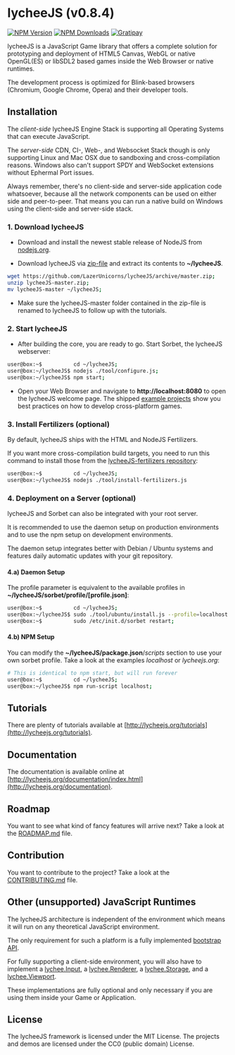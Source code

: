 
# lycheeJS (v0.8.4)

[![NPM Version][npm-image]][npm-url]
[![NPM Downloads][downloads-image]][downloads-url]
[![Gratipay][gratipay-image]][gratipay-url]

[npm-image]: https://img.shields.io/npm/v/lycheejs.svg
[npm-url]: https://npmjs.org/package/lycheejs

[downloads-image]: https://img.shields.io/npm/dm/lycheejs.svg
[downloads-url]: https://npmjs.org/package/lycheejs

[gratipay-image]: https://img.shields.io/gratipay/martensms.svg
[gratipay-url]: https://gratipay.com/martensms/


lycheeJS is a JavaScript Game library that offers a
complete solution for prototyping and deployment
of HTML5 Canvas, WebGL or native OpenGL(ES) or libSDL2
based games inside the Web Browser or native runtimes.

The development process is optimized for Blink-based
browsers (Chromium, Google Chrome, Opera) and their
developer tools.


## Installation

The *client-side* lycheeJS Engine Stack is supporting
all Operating Systems that can execute JavaScript.

The *server-side* CDN, CI-, Web-, and Websocket Stack though
is only supporting Linux and Mac OSX due to sandboxing and
cross-compilation reasons. Windows also can't support SPDY
and WebSocket extensions without Ephermal Port issues.

Always remember, there's no client-side and server-side
application code whatsoever, because all the network components
can be used on either side and peer-to-peer. That means you
can run a native build on Windows using the client-side and
server-side stack.


### 1. Download lycheeJS

- Download and install the newest stable release of
NodeJS from [nodejs.org](http://nodejs.org).

- Download lycheeJS via [zip-file](https://github.com/LazerUnicorns/lycheeJS/archive/master.zip)
and extract its contents to **~/lycheeJS**.

```bash
wget https://github.com/LazerUnicorns/lycheeJS/archive/master.zip;
unzip lycheeJS-master.zip;
mv lycheeJS-master ~/lycheeJS;
```

- Make sure the lycheeJS-master folder contained in the
zip-file is renamed to lycheeJS to follow up with the
tutorials.


### 2. Start lycheeJS

- After building the core, you are ready to go. Start Sorbet,
the lycheeJS webserver:

```bash
user@box:~$          cd ~/lycheeJS;
user@box:~/lycheeJS$ nodejs ./tool/configure.js;
user@box:~/lycheeJS$ npm start;
```

- Open your Web Browser and navigate to **http://localhost:8080**
to open the lycheeJS welcome page. The shipped [example projects](./projects)
show you best practices on how to develop cross-platform games.


### 3. Install Fertilizers (optional)

By default, lycheeJS ships with the HTML and NodeJS Fertilizers.

If you want more cross-compilation build targets, you need to run
this command to install those from the
[lycheeJS-fertilizers repository](https://github.com/LazerUnicorns/lycheeJS-fertilizers):

```bash
user@box:~$          cd ~/lycheeJS;
user@box:~/lycheeJS$ nodejs ./tool/install-fertilizers.js
```


### 4. Deployment on a Server (optional)

lycheeJS and Sorbet can also be integrated with your root server.

It is recommended to use the daemon setup on production environments
and to use the npm setup on development environments.

The daemon setup integrates better with Debian / Ubuntu systems and
features daily automatic updates with your git repository.

#### 4.a) Daemon Setup

The profile parameter is equivalent to the available profiles in
**~/lycheeJS/sorbet/profile/[profile.json]**:

```bash
user@box:~$          cd ~/lycheeJS;
user@box:~/lycheeJS$ sudo ./tool/ubuntu/install.js --profile=localhost.json;
user@box:~$          sudo /etc/init.d/sorbet restart;
```

#### 4.b) NPM Setup

You can modify the **~/lycheeJS/package.json**/*scripts* section to
use your own sorbet profile. Take a look at the examples *localhost*
or *lycheejs.org*:

```bash
# This is identical to npm start, but will run forever
user@box:~$          cd ~/lycheeJS;
user@box:~/lycheeJS$ npm run-script localhost;
```


## Tutorials

There are plenty of tutorials available at
[http://lycheejs.org/tutorials](http://lycheejs.org/tutorials).


## Documentation

The documentation is available online at
[http://lycheejs.org/documentation/index.html](http://lycheejs.org/documentation).


## Roadmap

You want to see what kind of fancy features will arrive next?
Take a look at the [ROADMAP.md](ROADMAP.md) file.


## Contribution

You want to contribute to the project?
Take a look at the [CONTRIBUTING.md](CONTRIBUTING.md) file.


## Other (unsupported) JavaScript Runtimes

The lycheeJS architecture is independent of the environment which
means it will run on any theoretical JavaScript environment.

The only requirement for such a platform is a fully implemented
[bootstrap API](http://lycheejs.org/documentation/api-bootstrap.html).

For fully supporting a client-side environment, you will also have to implement
a [lychee.Input](http://lycheejs.org/documentation/api-lychee-Input.html),
a [lychee.Renderer](http://lycheejs.org/documentation/api-lychee-Renderer.html),
a [lychee.Storage](http://lycheejs.org/documentation/api-lychee-Storage.html),
and a [lychee.Viewport](http://lycheejs.org/documentation/api-lychee-Viewport.html).

These implementations are fully optional and only necessary if you are using
them inside your Game or Application.


## License

The lycheeJS framework is licensed under the MIT License.
The projects and demos are licensed under the CC0 (public domain) License.


